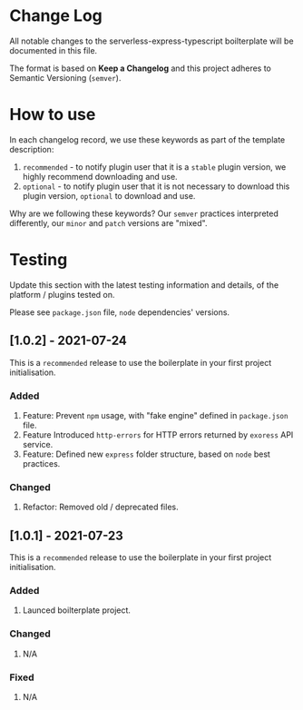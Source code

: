 # Change Log
All notable changes to the serverless-express-typescript boilterplate will be documented in this file.

The format is based on **Keep a Changelog** and this project adheres to Semantic Versioning (`semver`).

# How to use
In each changelog record, we use these keywords as part of the template description:
1. `recommended` - to notify plugin user that it is a `stable` plugin version, we highly recommend downloading and use.
2. `optional` - to notify plugin user that it is not necessary to download this plugin version, `optional` to download and use.

Why are we following these keywords? Our `semver` practices interpreted differently, our `minor` and `patch` versions are "mixed".

# Testing
Update this section with the latest testing information and details, of the platform / plugins tested on.

Please see `package.json` file, `node` dependencies' versions.

## [1.0.2] - 2021-07-24
This is a `recommended` release to use the boilerplate in your first project initialisation.

### Added
1. Feature: Prevent `npm` usage, with "fake engine" defined in `package.json` file.
2. Feature Introduced `http-errors` for HTTP errors returned by `exoress` API service.
3. Feature: Defined new `express` folder structure, based on `node` best practices.
### Changed
1. Refactor: Removed old / deprecated files.

## [1.0.1] - 2021-07-23
This is a `recommended` release to use the boilerplate in your first project initialisation.

### Added
1. Launced boilterplate project.
### Changed
1. N/A
### Fixed
1. N/A
